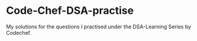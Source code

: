 # Code-Chef-DSA-practise

My solutions for the questions I practised under the DSA-Learning Series by Codechef.
